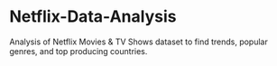 # Netflix-Data-Analysis
Analysis of Netflix Movies &amp; TV Shows dataset to find trends, popular genres, and top producing countries.
